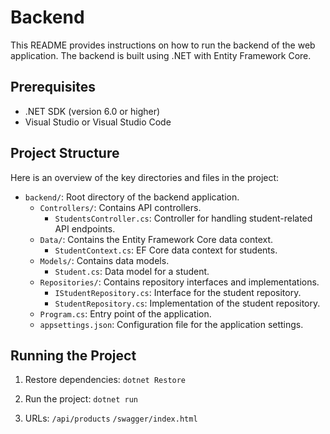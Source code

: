 # Backend

This README provides instructions on how to run the backend of the web application. The backend is built using .NET with Entity Framework Core.

## Prerequisites

- .NET SDK (version 6.0 or higher)
- Visual Studio or Visual Studio Code

## Project Structure

Here is an overview of the key directories and files in the project:

- `backend/`: Root directory of the backend application.
  - `Controllers/`: Contains API controllers.
    - `StudentsController.cs`: Controller for handling student-related API endpoints.
  - `Data/`: Contains the Entity Framework Core data context.
    - `StudentContext.cs`: EF Core data context for students.
  - `Models/`: Contains data models.
    - `Student.cs`: Data model for a student.
  - `Repositories/`: Contains repository interfaces and implementations.
    - `IStudentRepository.cs`: Interface for the student repository.
    - `StudentRepository.cs`: Implementation of the student repository.
  - `Program.cs`: Entry point of the application.
  - `appsettings.json`: Configuration file for the application settings.

## Running the Project

1. Restore dependencies:
   `dotnet Restore`

2. Run the project:
   `dotnet run`

3. URLs:
   `/api/products`
   `/swagger/index.html`
